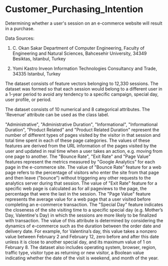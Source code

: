 # Customer_Purchasing_Intention
Determining whether a user's session on an e-commerce website will result in a purchase.

Data Sources:
1. C. Okan Sakar
Department of Computer Engineering, Faculty of
Engineering and Natural Sciences, Bahcesehir University,
34349 Besiktas, Istanbul, Turkey

2. Yomi Kastro
Inveon Information Technologies Consultancy and Trade,
34335 Istanbul, Turkey

The dataset consists of feature vectors belonging to 12,330 sessions.
The dataset was formed so that each session
would belong to a different user in a 1-year period to avoid
any tendency to a specific campaign, special day, user
profile, or period.

The dataset consists of 10 numerical and 8 categorical attributes.
The 'Revenue' attribute can be used as the class label.

"Administrative", "Administrative Duration", "Informational", "Informational Duration", "Product Related" and "Product Related Duration" represent the number of different types of pages visited by the visitor in that session and total time spent in each of these page categories. The values of these features are derived from the URL information of the pages visited by the user and updated in real time when a user takes an action, e.g. moving from one page to another. The "Bounce Rate", "Exit Rate" and "Page Value" features represent the metrics measured by "Google Analytics" for each page in the e-commerce site. The value of "Bounce Rate" feature for a web page refers to the percentage of visitors who enter the site from that page and then leave ("bounce") without triggering any other requests to the analytics server during that session. The value of "Exit Rate" feature for a specific web page is calculated as for all pageviews to the page, the percentage that were the last in the session. The "Page Value" feature represents the average value for a web page that a user visited before completing an e-commerce transaction. The "Special Day" feature indicates the closeness of the site visiting time to a specific special day (e.g. Mother’s Day, Valentine's Day) in which the sessions are more likely to be finalized with transaction. The value of this attribute is determined by considering the dynamics of e-commerce such as the duration between the order date and delivery date. For example, for Valentina’s day, this value takes a nonzero value between February 2 and February 12, zero before and after this date unless it is close to another special day, and its maximum value of 1 on February 8. The dataset also includes operating system, browser, region, traffic type, visitor type as returning or new visitor, a Boolean value indicating whether the date of the visit is weekend, and month of the year.
